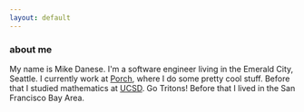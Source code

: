 ```yaml
---
layout: default
---
```


### about me

My name is Mike Danese. I'm a software engineer living in the Emerald City, Seattle. I currently work at [Porch](http://porch.com), where I do some pretty cool stuff. Before that I studied mathematics at [UCSD](http://ucsd.edu/). Go Tritons! Before that I lived in the San Francisco Bay Area.
